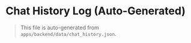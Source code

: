 # Chat History Log (Auto-Generated)

> This file is auto-generated from `apps/backend/data/chat_history.json`.

